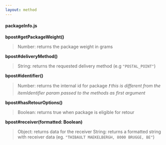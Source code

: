 ```yaml
---
layout: method
---
```

#### packageInfo.js
__bpost#getPackageWeight()__
> Number: returns the package weight in grams

__bpost#deliveryMethod()__
> String: returns the requested delivery method
(e.g `"POSTAL_POINT"`)

__bpost#identifier()__
> Number: returns the internal id for package
_❗ this is different from the itemIdentifier param passed to the methods as first argument_

__bpost#hasRetourOptions()__
> Boolean: returns true when package is eligible for retour

__bpost#receiver(formatted: Boolean)__
> Object: returns data for the receiver
> String: returns a formatted string with receiver data
(eg. `"THIBAULT MAEKELBERGH, 8000 BRUGGE, BE"`)
